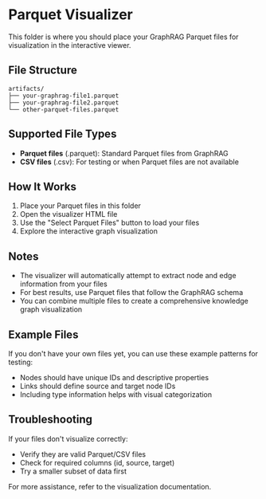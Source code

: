 # Parquet Visualizer 

This folder is where you should place your GraphRAG Parquet files for visualization in the interactive viewer.

## File Structure

```
artifacts/
├── your-graphrag-file1.parquet
├── your-graphrag-file2.parquet
└── other-parquet-files.parquet
```

## Supported File Types

- **Parquet files** (.parquet): Standard Parquet files from GraphRAG
- **CSV files** (.csv): For testing or when Parquet files are not available

## How It Works

1. Place your Parquet files in this folder
2. Open the visualizer HTML file
3. Use the "Select Parquet Files" button to load your files
4. Explore the interactive graph visualization

## Notes

- The visualizer will automatically attempt to extract node and edge information from your files
- For best results, use Parquet files that follow the GraphRAG schema
- You can combine multiple files to create a comprehensive knowledge graph visualization

## Example Files

If you don't have your own files yet, you can use these example patterns for testing:

- Nodes should have unique IDs and descriptive properties
- Links should define source and target node IDs
- Including type information helps with visual categorization

## Troubleshooting

If your files don't visualize correctly:
- Verify they are valid Parquet/CSV files
- Check for required columns (id, source, target)
- Try a smaller subset of data first

For more assistance, refer to the visualization documentation.
